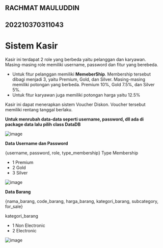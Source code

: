 ## RACHMAT MAULUDDIN
## 202210370311043

# Sistem Kasir
Kasir ini terdapat 2 role yang berbeda yaitu pelanggan dan karyawan. Masing-masing role memiliki username, password dan fitur yang berebeda. 
 + Untuk fitur pelanggan memiliki **MemeberShip**. Membership tersebut dibagi menjadi 3, yaitu Premium, Gold, dan Silver. Masing-masing memiliki potongan yang berbeda. Premium 10%, Gold 7.5%, dan Silver 5%.
 + Untuk fitur karyawan juga memiliki potongan harga yaitu 12.5%

Kasir ini dapat menerapkan sistem Voucher Diskon. Voucher tersebut memiliki rentang tanggal berlaku.


**Untuk menrubah data-data seperti username, password, dll ada di package data lalu pilih class DataDB**

![image](https://github.com/Xzadez/KasirJava/assets/55611402/bda1c3a5-8b4d-42eb-b358-20ca8b483d45)

**Data Username dan Password**

{username, password, role, type_membership}
Type Membership
+ 1 Premium
+ 2 Gold
+ 3 Silver

![image](https://github.com/Xzadez/KasirJava/assets/55611402/d86a744b-50c7-4eea-a1e8-5026c97e87c3)

**Data Barang**

{nama_barang, code_barang, harga_barang, kategori_barang, subcategory, for_sale}

kategori_barang
+ 1 Non Electronic
+ 2 Electronic

![image](https://github.com/Xzadez/KasirJava/assets/55611402/e9737ae7-6c26-43f3-beb0-6c4d0fb19fa8)
